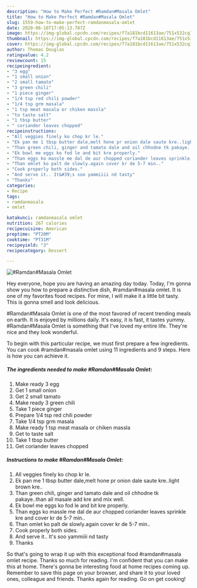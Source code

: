 ```yaml
---
description: "How to Make Perfect #Ramdan#Masala Omlet"
title: "How to Make Perfect #Ramdan#Masala Omlet"
slug: 1559-how-to-make-perfect-ramdanmasala-omlet
date: 2020-06-16T17:05:13.787Z
image: https://img-global.cpcdn.com/recipes/f7a181bcd11613ae/751x532cq70/ramdanmasala-omlet-recipe-main-photo.jpg
thumbnail: https://img-global.cpcdn.com/recipes/f7a181bcd11613ae/751x532cq70/ramdanmasala-omlet-recipe-main-photo.jpg
cover: https://img-global.cpcdn.com/recipes/f7a181bcd11613ae/751x532cq70/ramdanmasala-omlet-recipe-main-photo.jpg
author: Thomas Douglas
ratingvalue: 4.2
reviewcount: 15
recipeingredient:
- "3 egg"
- "1 small onion"
- "2 small tamato"
- "3 green chili"
- "1 piece ginger"
- "1/4 tsp red chili powder"
- "1/4 tsp grm masala"
- "1 tsp meat masala or chiken massla"
- "to taste salt"
- "1 tbsp butter"
- " coriander leaves chopped"
recipeinstructions:
- "All veggies finely ko chop kr le."
- "Ek pan me 1 tbsp butter dale,melt hone pr onion dale saute kre..light brown kre.."
- "Than green chili, ginger and tamato dale and oil chhodne tk pakaye..than all masale add kre and mix well."
- "Ek bowl me eggs ko fod le and bit kre properly."
- "Than eggs ko massle me dal de aur chopped​ coriander leaves sprinkle kre and cover kr de 5-7 min.."
- "Than omlet ko palt de slowly.again cover kr de 5-7 min.."
- "Cook properly both sides."
- "And serve it.. It&#39;s soo yammiiii nd tasty"
- "Thanks"
categories:
- Recipe
tags:
- ramdanmasala
- omlet

katakunci: ramdanmasala omlet 
nutrition: 267 calories
recipecuisine: American
preptime: "PT20M"
cooktime: "PT31M"
recipeyield: "3"
recipecategory: Dessert

---
```



![#Ramdan#Masala Omlet](https://img-global.cpcdn.com/recipes/f7a181bcd11613ae/751x532cq70/ramdanmasala-omlet-recipe-main-photo.jpg)

Hey everyone, hope you are having an amazing day today. Today, I'm gonna show you how to prepare a distinctive dish, #ramdan#masala omlet. It is one of my favorites food recipes. For mine, I will make it a little bit tasty. This is gonna smell and look delicious.

#Ramdan#Masala Omlet is one of the most favored of recent trending meals on earth. It is enjoyed by millions daily. It's easy, it is fast, it tastes yummy. #Ramdan#Masala Omlet is something that I've loved my entire life. They're nice and they look wonderful.




To begin with this particular recipe, we must first prepare a few ingredients. You can cook #ramdan#masala omlet using 11 ingredients and 9 steps. Here is how you can achieve it.

<!--inarticleads1-->

##### The ingredients needed to make #Ramdan#Masala Omlet:

1. Make ready 3 egg
1. Get 1 small onion
1. Get 2 small tamato
1. Make ready 3 green chili
1. Take 1 piece ginger
1. Prepare 1/4 tsp red chili powder
1. Take 1/4 tsp grm masala
1. Make ready 1 tsp meat masala or chiken massla
1. Get to taste salt
1. Take 1 tbsp butter
1. Get  coriander leaves chopped




<!--inarticleads2-->

##### Instructions to make #Ramdan#Masala Omlet:

1. All veggies finely ko chop kr le.
1. Ek pan me 1 tbsp butter dale,melt hone pr onion dale saute kre..light brown kre..
1. Than green chili, ginger and tamato dale and oil chhodne tk pakaye..than all masale add kre and mix well.
1. Ek bowl me eggs ko fod le and bit kre properly.
1. Than eggs ko massle me dal de aur chopped​ coriander leaves sprinkle kre and cover kr de 5-7 min..
1. Than omlet ko palt de slowly.again cover kr de 5-7 min..
1. Cook properly both sides.
1. And serve it.. It&#39;s soo yammiiii nd tasty
1. Thanks




So that's going to wrap it up with this exceptional food #ramdan#masala omlet recipe. Thanks so much for reading. I'm confident that you can make this at home. There's gonna be interesting food at home recipes coming up. Remember to save this page on your browser, and share it to your loved ones, colleague and friends. Thanks again for reading. Go on get cooking!
